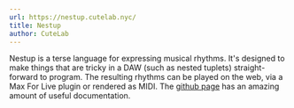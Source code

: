 ```yaml
---
url: https://nestup.cutelab.nyc/
title: Nestup
author: CuteLab
---
```


Nestup is a terse language for expressing musical rhythms. It's designed to make things that are tricky in a DAW (such as nested tuplets) straight-forward to program. The resulting rhythms can be played on the web, via a Max For Live plugin or rendered as MIDI. The [github page](https://github.com/cutelabnyc/nested-tuplets) has an amazing amount of useful documentation.
